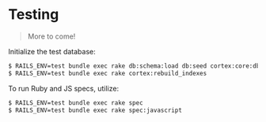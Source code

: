 # Testing

> More to come!

Initialize the test database:

```sh
$ RAILS_ENV=test bundle exec rake db:schema:load db:seed cortex:core:db:reseed
$ RAILS_ENV=test bundle exec rake cortex:rebuild_indexes
```

To run Ruby and JS specs, utilize:

```sh
$ RAILS_ENV=test bundle exec rake spec
$ RAILS_ENV=test bundle exec rake spec:javascript
